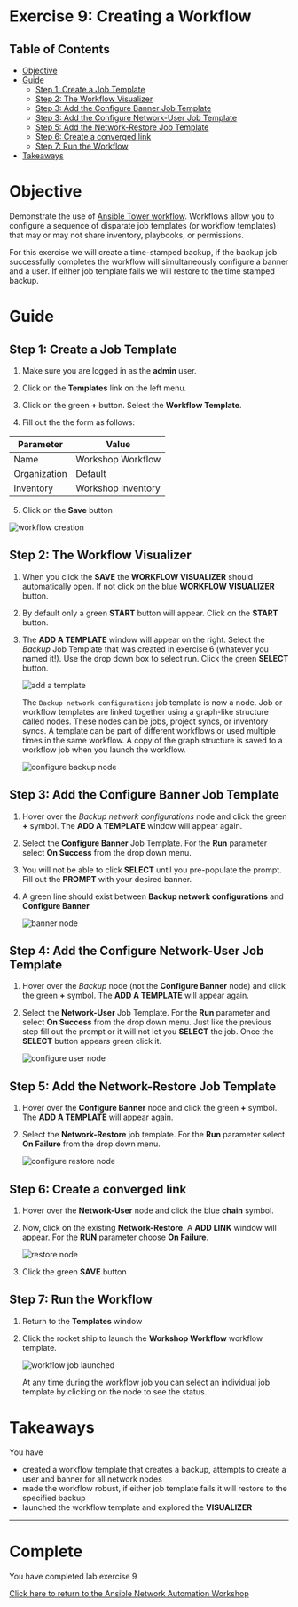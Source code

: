# Exercise 9: Creating a Workflow

## Table of Contents

- [Objective](#objective)
- [Guide](#guide)
  - [Step 1: Create a Job Template](#step-1-create-a-job-template)
  - [Step 2: The Workflow Visualizer](#step-2-the-workflow-visualizer)
  - [Step 3: Add the Configure Banner Job Template](#step-3-add-the-configure-banner-job-template)
  - [Step 3: Add the Configure Network-User Job Template](#add-the-configure-network-user-job-template)
  - [Step 5: Add the Network-Restore Job Template](#step-5-add-the-network-restore-job-template)
  - [Step 6: Create a converged link](#step-6-create-a-converged-link)
  - [Step 7: Run the Workflow](#step-7-run-the-workflow)
- [Takeaways](#takeaways)

# Objective

Demonstrate the use of [Ansible Tower workflow](https://docs.ansible.com/ansible-tower/latest/html/userguide/workflows.html).  Workflows allow you to configure a sequence of disparate job templates (or workflow templates) that may or may not share inventory, playbooks, or permissions.

For this exercise we will create a time-stamped backup, if the backup job successfully completes the workflow will simultaneously configure a banner and a user.  If either job template fails we will restore to the time stamped backup.

# Guide

## Step 1: Create a Job Template

1. Make sure you are logged in as the **admin** user.

2. Click on the **Templates** link on the left menu.  

3. Click on the green **+** button. Select the **Workflow Template**.  

4. Fill out the the form as follows:

| Parameter | Value |
|---|---|
| Name  | Workshop Workflow  |
|  Organization |  Default |
|  Inventory |  Workshop Inventory |

5. Click on the **Save** button

![workflow creation](images/workflow_create.gif)

## Step 2: The Workflow Visualizer

1. When you click the **SAVE** the **WORKFLOW VISUALIZER** should automatically open.  If not click on the blue **WORKFLOW VISUALIZER** button.  

2. By default only a green **START** button will appear.  Click on the **START** button.  

3. The **ADD A TEMPLATE** window will appear on the right.  Select the *Backup* Job Template that was created in exercise 6 (whatever you named it!).  Use the drop down box to select run.  Click the green **SELECT** button.

   ![add a template](images/add-a-template.png)

   The `Backup network configurations` job template is now a node.  Job or workflow templates are linked together using a graph-like structure called nodes. These nodes can be jobs, project syncs, or inventory syncs. A template can be part of different workflows or used multiple times in the same workflow. A copy of the graph structure is saved to a workflow job when you launch the workflow.

   ![configure backup node](images/configure-backup.png)

## Step 3: Add the Configure Banner Job Template

1. Hover over the *Backup network configurations* node and click the green **+** symbol.  The **ADD A TEMPLATE** window will appear again.

2. Select the **Configure Banner** Job Template.  For the **Run** parameter select **On Success** from the drop down menu.

3. You will not be able to click **SELECT** until you pre-populate the prompt.  Fill out the **PROMPT** with your desired banner.

4.  A green line should exist between **Backup network configurations** and **Configure Banner**

    ![banner node](images/configure-banner.png)

## Step 4: Add the Configure Network-User Job Template

1. Hover over the *Backup* node (not the **Configure Banner** node) and click the green **+** symbol.  The **ADD A TEMPLATE** will appear again.

2. Select the **Network-User** Job Template.  For the **Run** parameter and select **On Success** from the drop down menu.  Just like the previous step fill out the prompt or it will not let you **SELECT** the job.  Once the **SELECT** button appears green click it.

    ![configure user node](images/configure-user.png)


## Step 5: Add the Network-Restore Job Template

1.  Hover over the **Configure Banner** node and click the green **+** symbol.  The **ADD A TEMPLATE** will appear again.

2. Select the **Network-Restore** job template.  For the **Run** parameter select **On Failure** from the drop down menu.  

   ![configure restore node](images/configure-restore.png)

## Step 6: Create a converged link

1. Hover over the **Network-User** node and click the blue **chain** symbol.

2. Now, click on the existing **Network-Restore**.  A **ADD LINK** window will appear.  For the **RUN** parameter choose **On Failure**.

    ![restore node](images/completed-workflow.png)

3. Click the green **SAVE** button

## Step 7: Run the Workflow

1. Return to the **Templates** window

2. Click the rocket ship to launch the **Workshop Workflow** workflow template.

   ![workflow job launched](images/running-workflow.png)

    At any time during the workflow job you can select an individual job template by clicking on the node to see the status.

# Takeaways

You have
 - created a workflow template that creates a backup, attempts to create a user and banner for all network nodes
 - made the workflow robust, if either job template fails it will restore to the specified backup
 - launched the workflow template and explored the **VISUALIZER**

---

# Complete

You have completed lab exercise 9

[Click here to return to the Ansible Network Automation Workshop](../README.md)
